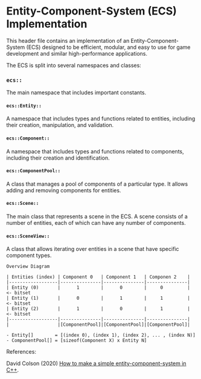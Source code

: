 # Entity-Component-System (ECS) Implementation

This header file contains an implementation of an Entity-Component-System (ECS) designed to be efficient, modular, and easy to use for game development and similar high-performance applications.

The ECS is split into several namespaces and classes:

### `ecs::`
The main namespace that includes important constants.

#### `ecs::Entity::`

A namespace that includes types and functions related to entities, including their creation, manipulation, and validation.

#### `ecs::Component::`
A namespace that includes types and functions related to components, including their creation and identification.

#### `ecs::ComponentPool::`
A class that manages a pool of components of a particular type. It allows adding and removing components for entities.

#### `ecs::Scene::`
The main class that represents a scene in the ECS. A scene consists of a number of entities, each of which can have any number of components.

#### `ecs::SceneView::`
A class that allows iterating over entities in a scene that have specific component types.

```
Overview Diagram

| Entities (index) | Component 0   | Component 1   | Componen 2    |
|------------------|---------------|---------------|---------------|
| Entity (0)       |      1        |      0        |     0         | <- bitset
| Entity (1)       |      0        |      1        |     1         | <- bitset
| Entity (2)       |      1        |      0        |     1         | <- bitset
|------------------|---------------|---------------|---------------|
|                  |[ComponentPool]|[ComponentPool]|[ComponentPool]|

- Entity[]        = [(index 0), (index 1), (index 2), ... , (index N)]
- ComponentPool[] = [sizeof(Component X) x Entity N]
```

References:

David Colson (2020) [How to make a simple entity-component-system in C++](https://www.david-colson.com/2020/02/09/making-a-simple-ecs.html).
